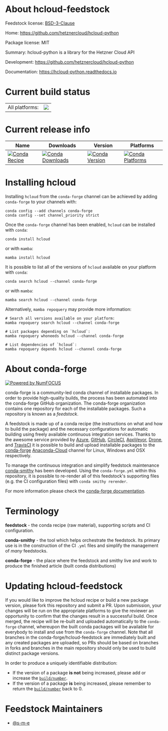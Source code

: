 About hcloud-feedstock
======================

Feedstock license: [BSD-3-Clause](https://github.com/conda-forge/hcloud-feedstock/blob/main/LICENSE.txt)

Home: https://github.com/hetznercloud/hcloud-python

Package license: MIT

Summary: hcloud-python is a library for the Hetzner Cloud API

Development: https://github.com/hetznercloud/hcloud-python

Documentation: https://hcloud-python.readthedocs.io

Current build status
====================


<table><tr><td>All platforms:</td>
    <td>
      <a href="https://dev.azure.com/conda-forge/feedstock-builds/_build/latest?definitionId=15231&branchName=main">
        <img src="https://dev.azure.com/conda-forge/feedstock-builds/_apis/build/status/hcloud-feedstock?branchName=main">
      </a>
    </td>
  </tr>
</table>

Current release info
====================

| Name | Downloads | Version | Platforms |
| --- | --- | --- | --- |
| [![Conda Recipe](https://img.shields.io/badge/recipe-hcloud-green.svg)](https://anaconda.org/conda-forge/hcloud) | [![Conda Downloads](https://img.shields.io/conda/dn/conda-forge/hcloud.svg)](https://anaconda.org/conda-forge/hcloud) | [![Conda Version](https://img.shields.io/conda/vn/conda-forge/hcloud.svg)](https://anaconda.org/conda-forge/hcloud) | [![Conda Platforms](https://img.shields.io/conda/pn/conda-forge/hcloud.svg)](https://anaconda.org/conda-forge/hcloud) |

Installing hcloud
=================

Installing `hcloud` from the `conda-forge` channel can be achieved by adding `conda-forge` to your channels with:

```
conda config --add channels conda-forge
conda config --set channel_priority strict
```

Once the `conda-forge` channel has been enabled, `hcloud` can be installed with `conda`:

```
conda install hcloud
```

or with `mamba`:

```
mamba install hcloud
```

It is possible to list all of the versions of `hcloud` available on your platform with `conda`:

```
conda search hcloud --channel conda-forge
```

or with `mamba`:

```
mamba search hcloud --channel conda-forge
```

Alternatively, `mamba repoquery` may provide more information:

```
# Search all versions available on your platform:
mamba repoquery search hcloud --channel conda-forge

# List packages depending on `hcloud`:
mamba repoquery whoneeds hcloud --channel conda-forge

# List dependencies of `hcloud`:
mamba repoquery depends hcloud --channel conda-forge
```


About conda-forge
=================

[![Powered by
NumFOCUS](https://img.shields.io/badge/powered%20by-NumFOCUS-orange.svg?style=flat&colorA=E1523D&colorB=007D8A)](https://numfocus.org)

conda-forge is a community-led conda channel of installable packages.
In order to provide high-quality builds, the process has been automated into the
conda-forge GitHub organization. The conda-forge organization contains one repository
for each of the installable packages. Such a repository is known as a *feedstock*.

A feedstock is made up of a conda recipe (the instructions on what and how to build
the package) and the necessary configurations for automatic building using freely
available continuous integration services. Thanks to the awesome service provided by
[Azure](https://azure.microsoft.com/en-us/services/devops/), [GitHub](https://github.com/),
[CircleCI](https://circleci.com/), [AppVeyor](https://www.appveyor.com/),
[Drone](https://cloud.drone.io/welcome), and [TravisCI](https://travis-ci.com/)
it is possible to build and upload installable packages to the
[conda-forge](https://anaconda.org/conda-forge) [Anaconda-Cloud](https://anaconda.org/)
channel for Linux, Windows and OSX respectively.

To manage the continuous integration and simplify feedstock maintenance
[conda-smithy](https://github.com/conda-forge/conda-smithy) has been developed.
Using the ``conda-forge.yml`` within this repository, it is possible to re-render all of
this feedstock's supporting files (e.g. the CI configuration files) with ``conda smithy rerender``.

For more information please check the [conda-forge documentation](https://conda-forge.org/docs/).

Terminology
===========

**feedstock** - the conda recipe (raw material), supporting scripts and CI configuration.

**conda-smithy** - the tool which helps orchestrate the feedstock.
                   Its primary use is in the construction of the CI ``.yml`` files
                   and simplify the management of *many* feedstocks.

**conda-forge** - the place where the feedstock and smithy live and work to
                  produce the finished article (built conda distributions)


Updating hcloud-feedstock
=========================

If you would like to improve the hcloud recipe or build a new
package version, please fork this repository and submit a PR. Upon submission,
your changes will be run on the appropriate platforms to give the reviewer an
opportunity to confirm that the changes result in a successful build. Once
merged, the recipe will be re-built and uploaded automatically to the
`conda-forge` channel, whereupon the built conda packages will be available for
everybody to install and use from the `conda-forge` channel.
Note that all branches in the conda-forge/hcloud-feedstock are
immediately built and any created packages are uploaded, so PRs should be based
on branches in forks and branches in the main repository should only be used to
build distinct package versions.

In order to produce a uniquely identifiable distribution:
 * If the version of a package **is not** being increased, please add or increase
   the [``build/number``](https://docs.conda.io/projects/conda-build/en/latest/resources/define-metadata.html#build-number-and-string).
 * If the version of a package **is** being increased, please remember to return
   the [``build/number``](https://docs.conda.io/projects/conda-build/en/latest/resources/define-metadata.html#build-number-and-string)
   back to 0.

Feedstock Maintainers
=====================

* [@s-m-e](https://github.com/s-m-e/)

